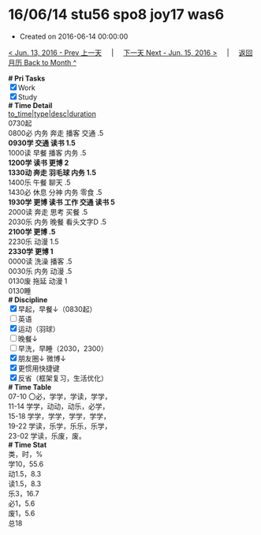 # 16/06/14 stu56 spo8 joy17 was6

- Created on 2016-06-14 00:00:00

[< Jun. 13, 2016 - Prev 上一天](/_archived/lifelogs/2016/06/d13.md) &nbsp; &nbsp; | &nbsp; &nbsp; [下一天 Next - Jun. 15, 2016 >](/_archived/lifelogs/2016/06/d15.md) &nbsp; &nbsp; |  &nbsp; &nbsp; [返回月历 Back to Month ^](/_archived/lifelogs/2016/06/index.md)
<br/><div><b># Pri Tasks</b></div><div><input checked="true" type="checkbox"/>Work</div><div><input checked="true" type="checkbox"/>Study</div><div><b># Time Detail</b></div><div><u>to_time|type|desc|duration</u></div><div>0730起</div><div>0800必 内务 奔走 播客 交通 .5</div><div><b>0930学 交通 读书 1.5</b></div><div>1000读 早餐 播客 内务 .5</div><div><b>1200学 读书 更博 2</b></div><div><b>1330动 奔走 羽毛球 内务 1.5</b></div><div>1400乐 午餐 聊天 .5</div><div>1430必 休息 分神 内务 零食 .5</div><div><b>1930学 更博 读书 工作 交通 读书 5</b></div><div>2000读 奔走 思考 买餐 .5</div><div>2030乐 内务 晚餐 看头文字D .5</div><div><b>2100学 更博 .5</b></div><div>2230乐 动漫 1.5</div><div><b>2330学 更博 1</b></div><div>0000读 洗澡 播客 .5</div><div>0030乐 内务 动漫 .5</div><div>0130废 拖延 动漫 1</div><div>0130睡</div><div><b># Discipline</b></div><div><input checked="true" type="checkbox"/>早起，早餐↓（0830起）</div><div><input type="checkbox"/>英语</div><div><input checked="true" type="checkbox"/>运动（羽球）</div><div><input type="checkbox"/>晚餐↓</div><div><input type="checkbox"/>早洗，早睡（2030，2300）</div><div><b><input checked="true" type="checkbox"/></b>朋友圈↓ 微博↓</div><div><input checked="true" type="checkbox"/>更惯用快捷键</div><div><input checked="true" type="checkbox"/>反省（框架复习，生活优化）</div><div><b># Time Table</b></div><div>07-10 〇必，学学，学读，学学，</div><div>11-14 学学，动动，动乐，必学，</div><div>15-18 学学，学学，学学，学学，</div><div>19-22 学读，乐学，乐乐，乐学，</div><div>23-02 学读，乐废，废。</div><div><b># Time Stat</b></div><div>类，时，%</div><div>学10，55.6</div><div>动1.5，8.3</div><div>读1.5，8.3</div><div>乐3，16.7</div><div>必1，5.6</div><div>废1，5.6</div><div>总18</div>
